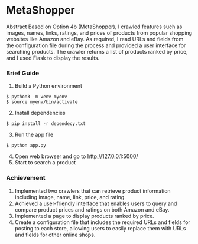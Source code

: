 # MetaShopper
Abstract
Based on Option 4b (MetaShopper), I crawled features such as images, names, links, ratings, and prices of
products from popular shopping websites like Amazon and eBay. As required, I read URLs and fields from the
configuration file during the process and provided a user interface for searching products. The crawler returns
a list of products ranked by price, and I used Flask to display the results.
### Brief Guide
1. Build a Python environment
```shell
$ python3 -m venv myenv
$ source myenv/bin/activate
```
2. Install dependencies
```shell
$ pip install -r dependecy.txt
```
3. Run the app file
```shell
$ python app.py
```
4. Open web browser and go to http://127.0.0.1:5000/
5. Start to search a product
### Achievement
1. Implemented two crawlers that can retrieve product information including image, name, link, price, and
rating.
2. Achieved a user-friendly interface that enables users to query and compare product prices and ratings
on both Amazon and eBay.
3. Implemented a page to display products ranked by price.
4. Create a configuration file that includes the required URLs and fields for posting to each store, allowing
users to easily replace them with URLs and fields for other online shops.
